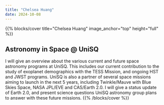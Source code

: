 ```yaml
---
title: "Chelsea Huang"
date: 2024-10-08
---
```


{{% blocks/cover title="Chelsea Huang" image_anchor="top" height="full" %}}

## Astronomy in Space @ UniSQ

I will give an overview about the various current and future space astronomy programs at UniSQ. This includes our current contribution to the study of exoplanet demographics with the TESS Mission, and ongoing HST and JWST programs. UniSQ is also a partner of several space missions aiming to launch in the next 5 years, including Twinkle/Mauve with Blue Skies Space, NASA JPL/EVE and CAS/Earth 2.0. I will give a status update of Earth 2.0, and present science questions UniSQ astronomy group plans to answer with these future missions.
{{% /blocks/cover %}}
                    